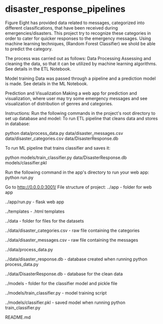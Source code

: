 # disaster_response_pipelines
Figure Eight has provided data related to messages, categorized into different classifications, that have been received during emergencies/disasters. This project try to recognize these categories in order to cater for quicker responses to the emergency messages. Using machine learning techniques, (Random Forest Classifier) we shold be able to predict the category.

The process was carried out as follows:
Data Processing Assessing and cleaning the data, so that it can be utilized by machine learning algorithms. See details in the ETL Notebook.

Model training Data was passed through a pipeline and a prediction model is made. See details in the ML Notebook.

Prediction and Visualization Making a web app for prediction and visualization, where user may try some emergency messages and see visualization of distribution of genres and categories.

Instructions:
Run the following commands in the project's root directory to set up database and model:
To run ETL pipeline that cleans data and stores in database:

python data/process_data.py data/disaster_messages.csv data/disaster_categories.csv data/DisasterResponse.db

To run ML pipeline that trains classifier and saves it:

python models/train_classifier.py data/DisasterResponse.db models/classifier.pkl

Run the following command in the app's directory to run your web app:
python run.py

Go to http://0.0.0.0:3001/
File structure of project:
../app - folder for web app

../app/run.py - flask web app

../templates - .html templates

../data - folder for files for the datasets

../data/disaster_categories.csv - raw file containing the categories

../data/disaster_messages.csv - raw file containing the messages

../data/process_data.py

../data/disaster_response.db - database created when running python process_data.py

../data/DisasterResponse.db - database for the clean data

../models - folder for the classifier model and pickle file

../models/train_classifier.py - model training script

../models/classifier.pkl - saved model when running python train_classifier.py

README.md
